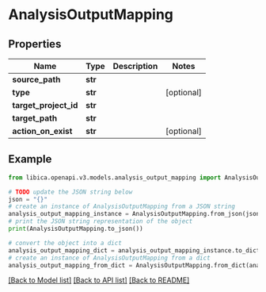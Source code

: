 # AnalysisOutputMapping


## Properties

Name | Type | Description | Notes
------------ | ------------- | ------------- | -------------
**source_path** | **str** |  | 
**type** | **str** |  | [optional] 
**target_project_id** | **str** |  | 
**target_path** | **str** |  | 
**action_on_exist** | **str** |  | [optional] 

## Example

```python
from libica.openapi.v3.models.analysis_output_mapping import AnalysisOutputMapping

# TODO update the JSON string below
json = "{}"
# create an instance of AnalysisOutputMapping from a JSON string
analysis_output_mapping_instance = AnalysisOutputMapping.from_json(json)
# print the JSON string representation of the object
print(AnalysisOutputMapping.to_json())

# convert the object into a dict
analysis_output_mapping_dict = analysis_output_mapping_instance.to_dict()
# create an instance of AnalysisOutputMapping from a dict
analysis_output_mapping_from_dict = AnalysisOutputMapping.from_dict(analysis_output_mapping_dict)
```
[[Back to Model list]](../README.md#documentation-for-models) [[Back to API list]](../README.md#documentation-for-api-endpoints) [[Back to README]](../README.md)



